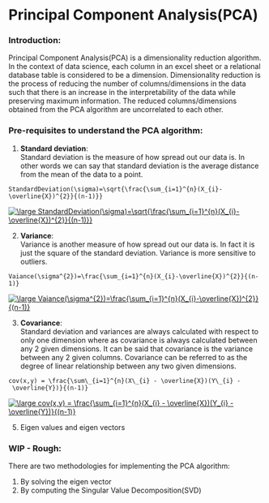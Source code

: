 # Principal Component Analysis(PCA)

### Introduction:
Principal Component Analysis(PCA) is a dimensionality reduction algorithm. In the context of data science, each column in an excel sheet or a relational database table is considered to be a dimension. Dimensionality reduction is the process of reducing the number of columns/dimensions in the data such that there is an increase in the interpretability of the data while preserving maximum information. The reduced columns/dimensions obtained from the PCA algorithm are uncorrelated to each other. 

### Pre-requisites to understand the PCA algorithm:
1. <b>Standard deviation</b>:<br/>
Standard deviation is the measure of how spread out our data is. In other words we can say that standard deviation is the average distance from the mean of the data to a point. 

```Tex
StandardDeviation(\sigma)=\sqrt{\frac{\sum_{i=1}^{n}(X_{i}-\overline{X})^{2}}{(n-1)}}
```

<a href="https://www.codecogs.com/eqnedit.php?latex=\large&space;StandardDeviation(\sigma)=\sqrt{\frac{\sum_{i=1}^{n}(X_{i}-\overline{X})^{2}}{(n-1)}}" target="_blank"><img src="https://latex.codecogs.com/gif.latex?\large&space;StandardDeviation(\sigma)=\sqrt{\frac{\sum_{i=1}^{n}(X_{i}-\overline{X})^{2}}{(n-1)}}" title="\large StandardDeviation(\sigma)=\sqrt{\frac{\sum_{i=1}^{n}(X_{i}-\overline{X})^{2}}{(n-1)}}" /></a>

2. <b>Variance</b>:<br/>
Variance is another measure of how spread out our data is. In fact it is just the square of the standard deviation. Variance is more sensitive to outliers.

```Tex
Vaiance(\sigma^{2})=\frac{\sum_{i=1}^{n}(X_{i}-\overline{X})^{2}}{(n-1)}
```

<a href="https://www.codecogs.com/eqnedit.php?latex=\large&space;Vaiance(\sigma^{2})=\frac{\sum_{i=1}^{n}(X_{i}-\overline{X})^{2}}{(n-1)}" target="_blank"><img src="https://latex.codecogs.com/gif.latex?\large&space;Vaiance(\sigma^{2})=\frac{\sum_{i=1}^{n}(X_{i}-\overline{X})^{2}}{(n-1)}" title="\large Vaiance(\sigma^{2})=\frac{\sum_{i=1}^{n}(X_{i}-\overline{X})^{2}}{(n-1)}" /></a>

3. <b>Covariance</b>:<br/>
Standard deviation and variances are always calculated with respect to only one dimension where as covariance is always calculated between any 2 given dimensions. It can be said that covariance is the variance between any 2 given columns. Covariance can be referred to as the degree of linear relationship between any two given dimensions.

```Tex
cov(x,y) = \frac{\sum\_{i=1}^{n}(X\_{i} - \overline{X})(Y\_{i} - \overline{Y})}{(n-1)}
```

<a href="https://www.codecogs.com/eqnedit.php?latex=\large&space;cov(x,y)&space;=&space;\frac{\sum_{i=1}^{n}(X_{i}&space;-&space;\overline{X})(Y_{i}&space;-&space;\overline{Y})}{(n-1)}" target="_blank"><img src="https://latex.codecogs.com/gif.latex?\large&space;cov(x,y)&space;=&space;\frac{\sum_{i=1}^{n}(X_{i}&space;-&space;\overline{X})(Y_{i}&space;-&space;\overline{Y})}{(n-1)}" title="\large cov(x,y) = \frac{\sum_{i=1}^{n}(X_{i} - \overline{X})(Y_{i} - \overline{Y})}{(n-1)}" /></a>

5. Eigen values and eigen vectors






### WIP - Rough:

There are two methodologies for implementing the PCA algorithm:
1. By solving the eigen vector
2. By computing the Singular Value Decomposition(SVD)
